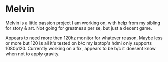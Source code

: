 # Melvin
Melvin is a little passion project I am working on, with help from my sibling for story & art. Not going for greatness per se, but just a decent game.

Appears to need more then 120hz monitor for whatever reason, Maybe less or more but 120 is all it's tested on b/c my laptop's hdmi only supports 1080p120. Currently working on a fix, appears to be b/c it doesent know when not to apply gravity.
